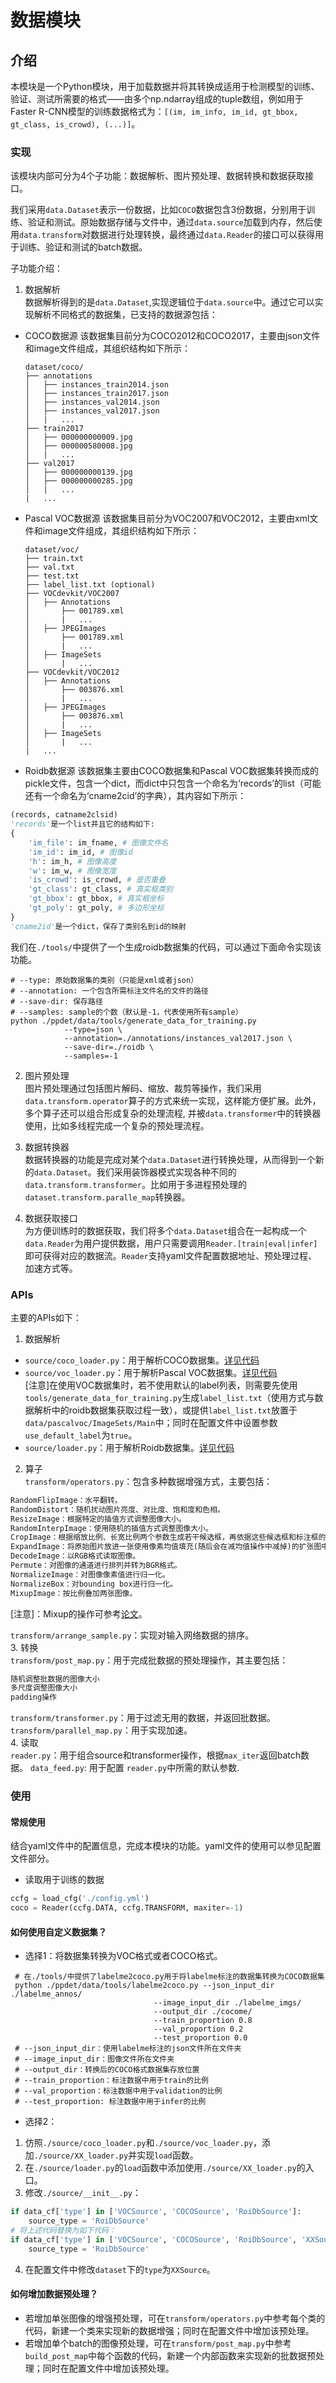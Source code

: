 # 数据模块

## 介绍
本模块是一个Python模块，用于加载数据并将其转换成适用于检测模型的训练、验证、测试所需要的格式——由多个np.ndarray组成的tuple数组，例如用于Faster R-CNN模型的训练数据格式为：`[(im, im_info, im_id, gt_bbox, gt_class, is_crowd), (...)]`。

### 实现
该模块内部可分为4个子功能：数据解析、图片预处理、数据转换和数据获取接口。

我们采用`data.Dataset`表示一份数据，比如`COCO`数据包含3份数据，分别用于训练、验证和测试。原始数据存储与文件中，通过`data.source`加载到内存，然后使用`data.transform`对数据进行处理转换，最终通过`data.Reader`的接口可以获得用于训练、验证和测试的batch数据。

子功能介绍：

1. 数据解析  
     数据解析得到的是`data.Dataset`,实现逻辑位于`data.source`中。通过它可以实现解析不同格式的数据集，已支持的数据源包括：
- COCO数据源
     该数据集目前分为COCO2012和COCO2017，主要由json文件和image文件组成，其组织结构如下所示：

  ```
  dataset/coco/
  ├── annotations
  │   ├── instances_train2014.json
  │   ├── instances_train2017.json
  │   ├── instances_val2014.json
  │   ├── instances_val2017.json
  │   |   ...
  ├── train2017
  │   ├── 000000000009.jpg
  │   ├── 000000580008.jpg
  │   |   ...
  ├── val2017
  │   ├── 000000000139.jpg
  │   ├── 000000000285.jpg
  │   |   ...
  |   ...
  ```


- Pascal VOC数据源
     该数据集目前分为VOC2007和VOC2012，主要由xml文件和image文件组成，其组织结构如下所示：


  ```
  dataset/voc/
  ├── train.txt
  ├── val.txt
  ├── test.txt
  ├── label_list.txt (optional)
  ├── VOCdevkit/VOC2007
  │   ├── Annotations
  │       ├── 001789.xml
  │       |   ...
  │   ├── JPEGImages 
  │       ├── 001789.xml
  │       |   ...
  │   ├── ImageSets
  │       |   ...
  ├── VOCdevkit/VOC2012
  │   ├── Annotations
  │       ├── 003876.xml
  │       |   ...
  │   ├── JPEGImages 
  │       ├── 003876.xml
  │       |   ...
  │   ├── ImageSets
  │       |   ...
  |   ...
  ```

- Roidb数据源
    该数据集主要由COCO数据集和Pascal VOC数据集转换而成的pickle文件，包含一个dict，而dict中只包含一个命名为‘records’的list（可能还有一个命名为‘cname2cid’的字典），其内容如下所示：
```python
(records, catname2clsid)
'records'是一个list并且它的结构如下:
{
    'im_file': im_fname, # 图像文件名
    'im_id': im_id, # 图像id
    'h': im_h, # 图像高度
    'w': im_w, # 图像宽度
    'is_crowd': is_crowd, # 是否重叠
    'gt_class': gt_class, # 真实框类别
    'gt_bbox': gt_bbox, # 真实框坐标
    'gt_poly': gt_poly, # 多边形坐标
}
'cname2id'是一个dict，保存了类别名到id的映射

```
我们在`./tools/`中提供了一个生成roidb数据集的代码，可以通过下面命令实现该功能。
```
# --type: 原始数据集的类别（只能是xml或者json）
# --annotation: 一个包含所需标注文件名的文件的路径
# --save-dir: 保存路径
# --samples: sample的个数（默认是-1，代表使用所有sample）
python ./ppdet/data/tools/generate_data_for_training.py
            --type=json \
            --annotation=./annotations/instances_val2017.json \
            --save-dir=./roidb \
            --samples=-1
```
 2. 图片预处理  
    图片预处理通过包括图片解码、缩放、裁剪等操作，我们采用`data.transform.operator`算子的方式来统一实现，这样能方便扩展。此外，多个算子还可以组合形成复杂的处理流程, 并被`data.transformer`中的转换器使用，比如多线程完成一个复杂的预处理流程。

 3. 数据转换器  
    数据转换器的功能是完成对某个`data.Dataset`进行转换处理，从而得到一个新的`data.Dataset`。我们采用装饰器模式实现各种不同的`data.transform.transformer`。比如用于多进程预处理的`dataset.transform.paralle_map`转换器。

 4. 数据获取接口  
     为方便训练时的数据获取，我们将多个`data.Dataset`组合在一起构成一个`data.Reader`为用户提供数据，用户只需要调用`Reader.[train|eval|infer]`即可获得对应的数据流。`Reader`支持yaml文件配置数据地址、预处理过程、加速方式等。

### APIs

主要的APIs如下：


1. 数据解析  

 - `source/coco_loader.py`：用于解析COCO数据集。[详见代码](../ppdet/data/source/coco_loader.py)
 - `source/voc_loader.py`：用于解析Pascal VOC数据集。[详见代码](../ppdet/data/source/voc_loader.py)  
 [注意]在使用VOC数据集时，若不使用默认的label列表，则需要先使用`tools/generate_data_for_training.py`生成`label_list.txt`（使用方式与数据解析中的roidb数据集获取过程一致），或提供`label_list.txt`放置于`data/pascalvoc/ImageSets/Main`中；同时在配置文件中设置参数`use_default_label`为`true`。
 - `source/loader.py`：用于解析Roidb数据集。[详见代码](../ppdet/data/source/loader.py)

2. 算子  
 `transform/operators.py`：包含多种数据增强方式，主要包括：  

```  python
RandomFlipImage：水平翻转。
RandomDistort：随机扰动图片亮度、对比度、饱和度和色相。
ResizeImage：根据特定的插值方式调整图像大小。
RandomInterpImage：使用随机的插值方式调整图像大小。
CropImage：根据缩放比例、长宽比例两个参数生成若干候选框，再依据这些候选框和标注框的面积交并比(IoU)挑选出符合要求的裁剪结果。
ExpandImage：将原始图片放进一张使用像素均值填充(随后会在减均值操作中减掉)的扩张图中，再对此图进行裁剪、缩放和翻转。
DecodeImage：以RGB格式读取图像。
Permute：对图像的通道进行排列并转为BGR格式。
NormalizeImage：对图像像素值进行归一化。
NormalizeBox：对bounding box进行归一化。
MixupImage：按比例叠加两张图像。
```
[注意]：Mixup的操作可参考[论文](https://arxiv.org/pdf/1710.09412.pdf)。

`transform/arrange_sample.py`：实现对输入网络数据的排序。  
3. 转换  
`transform/post_map.py`：用于完成批数据的预处理操作，其主要包括：

```  python
随机调整批数据的图像大小
多尺度调整图像大小
padding操作
```
`transform/transformer.py`：用于过滤无用的数据，并返回批数据。
`transform/parallel_map.py`：用于实现加速。  
4. 读取  
`reader.py`：用于组合source和transformer操作，根据`max_iter`返回batch数据。
`data_feed.py`: 用于配置 `reader.py`中所需的默认参数.




### 使用
#### 常规使用
结合yaml文件中的配置信息，完成本模块的功能。yaml文件的使用可以参见配置文件部分。

 - 读取用于训练的数据

``` python
ccfg = load_cfg('./config.yml')
coco = Reader(ccfg.DATA, ccfg.TRANSFORM, maxiter=-1)
```
#### 如何使用自定义数据集？

- 选择1：将数据集转换为VOC格式或者COCO格式。
```
 # 在./tools/中提供了labelme2coco.py用于将labelme标注的数据集转换为COCO数据集
 python ./ppdet/data/tools/labelme2coco.py --json_input_dir ./labelme_annos/
                                --image_input_dir ./labelme_imgs/
                                --output_dir ./cocome/
                                --train_proportion 0.8
                                --val_proportion 0.2
                                --test_proportion 0.0
 # --json_input_dir：使用labelme标注的json文件所在文件夹
 # --image_input_dir：图像文件所在文件夹
 # --output_dir：转换后的COCO格式数据集存放位置
 # --train_proportion：标注数据中用于train的比例
 # --val_proportion：标注数据中用于validation的比例
 # --test_proportion: 标注数据中用于infer的比例
```
- 选择2：

1. 仿照`./source/coco_loader.py`和`./source/voc_loader.py`，添加`./source/XX_loader.py`并实现`load`函数。  
2. 在`./source/loader.py`的`load`函数中添加使用`./source/XX_loader.py`的入口。  
3. 修改`./source/__init__.py`：  


```python
if data_cf['type'] in ['VOCSource', 'COCOSource', 'RoiDbSource']:
    source_type = 'RoiDbSource'
# 将上述代码替换为如下代码：
if data_cf['type'] in ['VOCSource', 'COCOSource', 'RoiDbSource', 'XXSource']:
    source_type = 'RoiDbSource'
```

4. 在配置文件中修改`dataset`下的`type`为`XXSource`。  

#### 如何增加数据预处理？
- 若增加单张图像的增强预处理，可在`transform/operators.py`中参考每个类的代码，新建一个类来实现新的数据增强；同时在配置文件中增加该预处理。
- 若增加单个batch的图像预处理，可在`transform/post_map.py`中参考`build_post_map`中每个函数的代码，新建一个内部函数来实现新的批数据预处理；同时在配置文件中增加该预处理。

